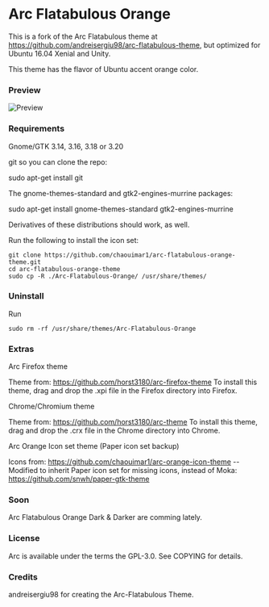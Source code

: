 # Arc Flatabulous Orange
This is a fork of the Arc Flatabulous theme at https://github.com/andreisergiu98/arc-flatabulous-theme, but optimized for Ubuntu 16.04 Xenial and Unity.

This theme has the flavor of Ubuntu accent orange color.

### Preview
![Preview](http://i.imgur.com/8CI9iim.png)

### Requirements

Gnome/GTK 3.14, 3.16, 3.18 or 3.20

git so you can clone the repo:

sudo apt-get install git

The gnome-themes-standard and gtk2-engines-murrine packages:

sudo apt-get install gnome-themes-standard gtk2-engines-murrine

Derivatives of these distributions should work, as well.

Run the following to install the icon set:

    git clone https://github.com/chaouimar1/arc-flatabulous-orange-theme.git
    cd arc-flatabulous-orange-theme
    sudo cp -R ./Arc-Flatabulous-Orange/ /usr/share/themes/

### Uninstall

Run

    sudo rm -rf /usr/share/themes/Arc-Flatabulous-Orange


###	Extras

Arc Firefox theme

Theme from: https://github.com/horst3180/arc-firefox-theme To install this theme, drag and drop the .xpi file in the Firefox directory into Firefox.

Chrome/Chromium theme

Theme from: https://github.com/horst3180/arc-theme To install this theme, drag and drop the .crx file in the Chrome directory into Chrome.

Arc Orange Icon set theme (Paper icon set backup)

Icons from: https://github.com/chaouimar1/arc-orange-icon-theme -- Modified to inherit Paper icon set for missing icons, instead of Moka: https://github.com/snwh/paper-gtk-theme

### Soon
Arc Flatabulous Orange Dark & Darker are comming lately.

### License

Arc is available under the terms the GPL-3.0. See COPYING for details.

### Credits

andreisergiu98 for creating the Arc-Flatabulous Theme.
